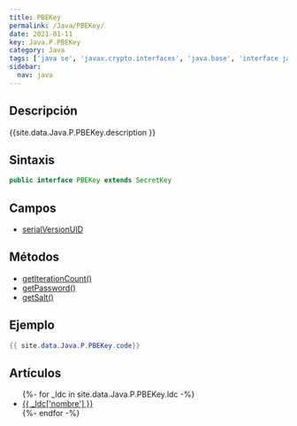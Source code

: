 ```yaml
---
title: PBEKey
permalink: /Java/PBEKey/
date: 2021-01-11
key: Java.P.PBEKey
category: Java
tags: ['java se', 'javax.crypto.interfaces', 'java.base', 'interface java', 'Java 1.4']
sidebar: 
  nav: java
---
```


## Descripción
{{site.data.Java.P.PBEKey.description }}

## Sintaxis
~~~java
public interface PBEKey extends SecretKey
~~~

## Campos
* [serialVersionUID](/Java/PBEKey/serialVersionUID)

## Métodos
* [getIterationCount()](/Java/PBEKey/getIterationCount)
* [getPassword()](/Java/PBEKey/getPassword)
* [getSalt()](/Java/PBEKey/getSalt)

## Ejemplo
~~~java
{{ site.data.Java.P.PBEKey.code}}
~~~

## Artículos
<ul>
{%- for _ldc in site.data.Java.P.PBEKey.ldc -%}
   <li>
       <a href="{{_ldc['url'] }}">{{ _ldc['nombre'] }}</a>
   </li>
{%- endfor -%}
</ul>
